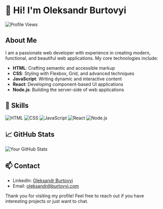 # 👋 Hi! I'm Oleksandr Burtovyi

![Profile Views](https://komarev.com/ghpvc/?username=Burtovyi&color=brightgreen)

## About Me

I am a passionate web developer with experience in creating modern, functional, and beautiful web applications. My core technologies include:

- **HTML**: Crafting semantic and accessible markup
- **CSS**: Styling with Flexbox, Grid, and advanced techniques
- **JavaScript**: Writing dynamic and interactive content
- **React**: Developing component-based UI applications
- **Node.js**: Building the server-side of web applications

## 🔧 Skills

![HTML](https://img.shields.io/badge/HTML5-%23E34F26.svg?&style=for-the-badge&logo=html5&logoColor=white)
![CSS](https://img.shields.io/badge/CSS3-%231572B6.svg?&style=for-the-badge&logo=css3&logoColor=white)
![JavaScript](https://img.shields.io/badge/JavaScript-%23F7DF1E.svg?&style=for-the-badge&logo=javascript&logoColor=black)
![React](https://img.shields.io/badge/React-%2320232a.svg?&style=for-the-badge&logo=react&logoColor=%2361DAFB)
![Node.js](https://img.shields.io/badge/Node.js-%23339933.svg?&style=for-the-badge&logo=node.js&logoColor=white)

## 📈 GitHub Stats

![Your GitHub Stats](https://github-readme-streak-stats.herokuapp.com/?user=Burtovyi&theme=radical)

## 📫 Contact

- LinkedIn: [Oleksandr Burtovyi](https://www.linkedin.com/in/oleksandr-burtovyi/)
- Email: oleksandr@burtovyi.com

Thank you for visiting my profile! Feel free to reach out if you have interesting projects or just want to chat.
